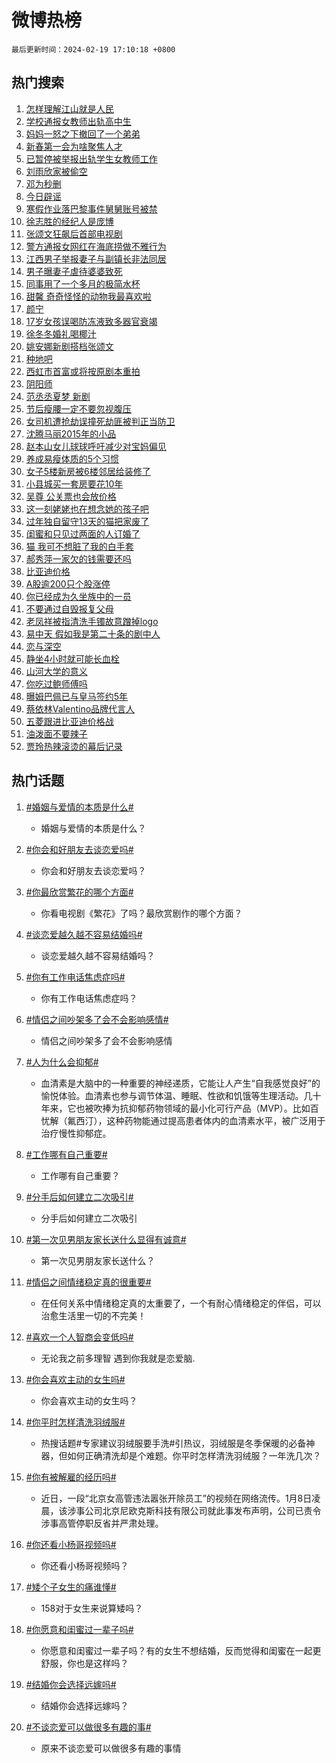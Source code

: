 # 微博热榜

`最后更新时间：2024-02-19 17:10:18 +0800`

## 热门搜索

1. [怎样理解江山就是人民](https://m.weibo.cn/search?containerid=100103type%3D1%26t%3D10%26q%3D%23%E6%80%8E%E6%A0%B7%E7%90%86%E8%A7%A3%E6%B1%9F%E5%B1%B1%E5%B0%B1%E6%98%AF%E4%BA%BA%E6%B0%91%23&stream_entry_id=51&isnewpage=1&extparam=seat%3D1%26pos%3D0%26stream_entry_id%3D51%26dgr%3D0%26filter_type%3Drealtimehot%26c_type%3D51%26cate%3D10103%26q%3D%2523%25E6%2580%258E%25E6%25A0%25B7%25E7%2590%2586%25E8%25A7%25A3%25E6%25B1%259F%25E5%25B1%25B1%25E5%25B0%25B1%25E6%2598%25AF%25E4%25BA%25BA%25E6%25B0%2591%2523%26display_time%3D1708333817%26pre_seqid%3D1708333817521020493117)
1. [学校通报女教师出轨高中生](https://m.weibo.cn/search?containerid=100103type%3D1%26t%3D10%26q%3D%23%E5%AD%A6%E6%A0%A1%E9%80%9A%E6%8A%A5%E5%A5%B3%E6%95%99%E5%B8%88%E5%87%BA%E8%BD%A8%E9%AB%98%E4%B8%AD%E7%94%9F%23&stream_entry_id=31&isnewpage=1&extparam=seat%3D1%26stream_entry_id%3D31%26band_rank%3D1%26realpos%3D1%26flag%3D4%26dgr%3D0%26pos%3D0%26filter_type%3Drealtimehot%26c_type%3D31%26lcate%3D5001%26cate%3D5001%26q%3D%2523%25E5%25AD%25A6%25E6%25A0%25A1%25E9%2580%259A%25E6%258A%25A5%25E5%25A5%25B3%25E6%2595%2599%25E5%25B8%2588%25E5%2587%25BA%25E8%25BD%25A8%25E9%25AB%2598%25E4%25B8%25AD%25E7%2594%259F%2523%26display_time%3D1708333817%26pre_seqid%3D1708333817521020493117)
1. [妈妈一怒之下撤回了一个弟弟](https://m.weibo.cn/search?containerid=100103type%3D1%26t%3D10%26q%3D%E5%A6%88%E5%A6%88%E4%B8%80%E6%80%92%E4%B9%8B%E4%B8%8B%E6%92%A4%E5%9B%9E%E4%BA%86%E4%B8%80%E4%B8%AA%E5%BC%9F%E5%BC%9F&stream_entry_id=31&isnewpage=1&extparam=seat%3D1%26stream_entry_id%3D31%26band_rank%3D2%26realpos%3D2%26flag%3D1%26dgr%3D0%26pos%3D1%26filter_type%3Drealtimehot%26c_type%3D31%26lcate%3D5001%26cate%3D5001%26q%3D%25E5%25A6%2588%25E5%25A6%2588%25E4%25B8%2580%25E6%2580%2592%25E4%25B9%258B%25E4%25B8%258B%25E6%2592%25A4%25E5%259B%259E%25E4%25BA%2586%25E4%25B8%2580%25E4%25B8%25AA%25E5%25BC%259F%25E5%25BC%259F%26display_time%3D1708333817%26pre_seqid%3D1708333817521020493117)
1. [新春第一会为啥聚焦人才](https://m.weibo.cn/search?containerid=100103type%3D1%26t%3D10%26q%3D%23%E6%96%B0%E6%98%A5%E7%AC%AC%E4%B8%80%E4%BC%9A%E4%B8%BA%E5%95%A5%E8%81%9A%E7%84%A6%E4%BA%BA%E6%89%8D%23&stream_entry_id=31&isnewpage=1&extparam=seat%3D1%26stream_entry_id%3D31%26band_rank%3D3%26realpos%3D3%26flag%3D0%26dgr%3D0%26pos%3D2%26filter_type%3Drealtimehot%26c_type%3D31%26lcate%3D5001%26cate%3D5001%26q%3D%2523%25E6%2596%25B0%25E6%2598%25A5%25E7%25AC%25AC%25E4%25B8%2580%25E4%25BC%259A%25E4%25B8%25BA%25E5%2595%25A5%25E8%2581%259A%25E7%2584%25A6%25E4%25BA%25BA%25E6%2589%258D%2523%26display_time%3D1708333817%26pre_seqid%3D1708333817521020493117)
1. [已暂停被举报出轨学生女教师工作](https://m.weibo.cn/search?containerid=100103type%3D1%26t%3D10%26q%3D%23%E5%B7%B2%E6%9A%82%E5%81%9C%E8%A2%AB%E4%B8%BE%E6%8A%A5%E5%87%BA%E8%BD%A8%E5%AD%A6%E7%94%9F%E5%A5%B3%E6%95%99%E5%B8%88%E5%B7%A5%E4%BD%9C%23&stream_entry_id=31&isnewpage=1&extparam=seat%3D1%26stream_entry_id%3D31%26band_rank%3D4%26realpos%3D4%26flag%3D16%26dgr%3D0%26pos%3D3%26filter_type%3Drealtimehot%26c_type%3D31%26lcate%3D5001%26cate%3D5001%26q%3D%2523%25E5%25B7%25B2%25E6%259A%2582%25E5%2581%259C%25E8%25A2%25AB%25E4%25B8%25BE%25E6%258A%25A5%25E5%2587%25BA%25E8%25BD%25A8%25E5%25AD%25A6%25E7%2594%259F%25E5%25A5%25B3%25E6%2595%2599%25E5%25B8%2588%25E5%25B7%25A5%25E4%25BD%259C%2523%26display_time%3D1708333817%26pre_seqid%3D1708333817521020493117)
1. [刘雨欣家被偷空](https://m.weibo.cn/search?containerid=100103type%3D1%26t%3D10%26q%3D%23%E5%88%98%E9%9B%A8%E6%AC%A3%E5%AE%B6%E8%A2%AB%E5%81%B7%E7%A9%BA%23&stream_entry_id=31&isnewpage=1&extparam=seat%3D1%26stream_entry_id%3D31%26band_rank%3D5%26realpos%3D5%26flag%3D2%26dgr%3D0%26pos%3D4%26filter_type%3Drealtimehot%26c_type%3D31%26lcate%3D5001%26cate%3D5001%26q%3D%2523%25E5%2588%2598%25E9%259B%25A8%25E6%25AC%25A3%25E5%25AE%25B6%25E8%25A2%25AB%25E5%2581%25B7%25E7%25A9%25BA%2523%26display_time%3D1708333817%26pre_seqid%3D1708333817521020493117)
1. [邓为秒删](https://m.weibo.cn/search?containerid=100103type%3D1%26t%3D10%26q%3D%E9%82%93%E4%B8%BA%E7%A7%92%E5%88%A0&stream_entry_id=31&isnewpage=1&extparam=seat%3D1%26stream_entry_id%3D31%26band_rank%3D6%26realpos%3D6%26flag%3D2%26dgr%3D0%26pos%3D5%26filter_type%3Drealtimehot%26c_type%3D31%26lcate%3D5001%26cate%3D5001%26q%3D%25E9%2582%2593%25E4%25B8%25BA%25E7%25A7%2592%25E5%2588%25A0%26display_time%3D1708333817%26pre_seqid%3D1708333817521020493117)
1. [今日辟谣](https://m.weibo.cn/search?containerid=100103type%3D1%26t%3D10%26q%3D%23%E4%BB%8A%E6%97%A5%E8%BE%9F%E8%B0%A3%23&stream_entry_id=31&isnewpage=1&extparam=seat%3D1%26stream_entry_id%3D31%26band_rank%3D7%26is_ad_pos%3D1%26q%3D%2523%25E4%25BB%258A%25E6%2597%25A5%25E8%25BE%259F%25E8%25B0%25A3%2523%26dgr%3D0%26filter_type%3Drealtimehot%26adid%3D223502%26c_type%3D31%26pos%3D6%26cate%3D5001%26lcate%3D5001%26display_time%3D1708333817%26pre_seqid%3D1708333817521020493117)
1. [寒假作业落巴黎事件舅舅账号被禁](https://m.weibo.cn/search?containerid=100103type%3D1%26t%3D10%26q%3D%23%E5%AF%92%E5%81%87%E4%BD%9C%E4%B8%9A%E8%90%BD%E5%B7%B4%E9%BB%8E%E4%BA%8B%E4%BB%B6%E8%88%85%E8%88%85%E8%B4%A6%E5%8F%B7%E8%A2%AB%E7%A6%81%23&stream_entry_id=31&isnewpage=1&extparam=seat%3D1%26stream_entry_id%3D31%26band_rank%3D7%26realpos%3D7%26flag%3D1%26dgr%3D0%26pos%3D7%26filter_type%3Drealtimehot%26c_type%3D31%26lcate%3D5001%26cate%3D5001%26q%3D%2523%25E5%25AF%2592%25E5%2581%2587%25E4%25BD%259C%25E4%25B8%259A%25E8%2590%25BD%25E5%25B7%25B4%25E9%25BB%258E%25E4%25BA%258B%25E4%25BB%25B6%25E8%2588%2585%25E8%2588%2585%25E8%25B4%25A6%25E5%258F%25B7%25E8%25A2%25AB%25E7%25A6%2581%2523%26display_time%3D1708333817%26pre_seqid%3D1708333817521020493117)
1. [徐志胜的经纪人是庞博](https://m.weibo.cn/search?containerid=100103type%3D1%26t%3D10%26q%3D%23%E5%BE%90%E5%BF%97%E8%83%9C%E7%9A%84%E7%BB%8F%E7%BA%AA%E4%BA%BA%E6%98%AF%E5%BA%9E%E5%8D%9A%23&stream_entry_id=31&isnewpage=1&extparam=seat%3D1%26stream_entry_id%3D31%26band_rank%3D8%26realpos%3D8%26flag%3D1%26dgr%3D0%26pos%3D8%26filter_type%3Drealtimehot%26c_type%3D31%26lcate%3D5001%26cate%3D5001%26q%3D%2523%25E5%25BE%2590%25E5%25BF%2597%25E8%2583%259C%25E7%259A%2584%25E7%25BB%258F%25E7%25BA%25AA%25E4%25BA%25BA%25E6%2598%25AF%25E5%25BA%259E%25E5%258D%259A%2523%26display_time%3D1708333817%26pre_seqid%3D1708333817521020493117)
1. [张颂文狂飙后首部电视剧](https://m.weibo.cn/search?containerid=100103type%3D1%26t%3D10%26q%3D%23%E5%BC%A0%E9%A2%82%E6%96%87%E7%8B%82%E9%A3%99%E5%90%8E%E9%A6%96%E9%83%A8%E7%94%B5%E8%A7%86%E5%89%A7%23&stream_entry_id=31&isnewpage=1&extparam=seat%3D1%26stream_entry_id%3D31%26band_rank%3D9%26realpos%3D9%26flag%3D1%26dgr%3D0%26pos%3D9%26filter_type%3Drealtimehot%26c_type%3D31%26lcate%3D5001%26cate%3D5001%26q%3D%2523%25E5%25BC%25A0%25E9%25A2%2582%25E6%2596%2587%25E7%258B%2582%25E9%25A3%2599%25E5%2590%258E%25E9%25A6%2596%25E9%2583%25A8%25E7%2594%25B5%25E8%25A7%2586%25E5%2589%25A7%2523%26display_time%3D1708333817%26pre_seqid%3D1708333817521020493117)
1. [警方通报女网红在海底捞做不雅行为](https://m.weibo.cn/search?containerid=100103type%3D1%26t%3D10%26q%3D%23%E8%AD%A6%E6%96%B9%E9%80%9A%E6%8A%A5%E5%A5%B3%E7%BD%91%E7%BA%A2%E5%9C%A8%E6%B5%B7%E5%BA%95%E6%8D%9E%E5%81%9A%E4%B8%8D%E9%9B%85%E8%A1%8C%E4%B8%BA%23&stream_entry_id=31&isnewpage=1&extparam=seat%3D1%26stream_entry_id%3D31%26band_rank%3D10%26realpos%3D10%26flag%3D0%26dgr%3D0%26pos%3D10%26filter_type%3Drealtimehot%26c_type%3D31%26lcate%3D5001%26cate%3D5001%26q%3D%2523%25E8%25AD%25A6%25E6%2596%25B9%25E9%2580%259A%25E6%258A%25A5%25E5%25A5%25B3%25E7%25BD%2591%25E7%25BA%25A2%25E5%259C%25A8%25E6%25B5%25B7%25E5%25BA%2595%25E6%258D%259E%25E5%2581%259A%25E4%25B8%258D%25E9%259B%2585%25E8%25A1%258C%25E4%25B8%25BA%2523%26display_time%3D1708333817%26pre_seqid%3D1708333817521020493117)
1. [江西男子举报妻子与副镇长非法同居](https://m.weibo.cn/search?containerid=100103type%3D1%26t%3D10%26q%3D%23%E6%B1%9F%E8%A5%BF%E7%94%B7%E5%AD%90%E4%B8%BE%E6%8A%A5%E5%A6%BB%E5%AD%90%E4%B8%8E%E5%89%AF%E9%95%87%E9%95%BF%E9%9D%9E%E6%B3%95%E5%90%8C%E5%B1%85%23&stream_entry_id=31&isnewpage=1&extparam=seat%3D1%26stream_entry_id%3D31%26band_rank%3D11%26realpos%3D11%26flag%3D1%26dgr%3D0%26pos%3D11%26filter_type%3Drealtimehot%26c_type%3D31%26lcate%3D5001%26cate%3D5001%26q%3D%2523%25E6%25B1%259F%25E8%25A5%25BF%25E7%2594%25B7%25E5%25AD%2590%25E4%25B8%25BE%25E6%258A%25A5%25E5%25A6%25BB%25E5%25AD%2590%25E4%25B8%258E%25E5%2589%25AF%25E9%2595%2587%25E9%2595%25BF%25E9%259D%259E%25E6%25B3%2595%25E5%2590%258C%25E5%25B1%2585%2523%26display_time%3D1708333817%26pre_seqid%3D1708333817521020493117)
1. [男子曝妻子虐待婆婆致死](https://m.weibo.cn/search?containerid=100103type%3D1%26t%3D10%26q%3D%23%E7%94%B7%E5%AD%90%E6%9B%9D%E5%A6%BB%E5%AD%90%E8%99%90%E5%BE%85%E5%A9%86%E5%A9%86%E8%87%B4%E6%AD%BB%23&stream_entry_id=31&isnewpage=1&extparam=seat%3D1%26stream_entry_id%3D31%26band_rank%3D12%26realpos%3D12%26flag%3D2%26dgr%3D0%26pos%3D12%26filter_type%3Drealtimehot%26c_type%3D31%26lcate%3D5001%26cate%3D5001%26q%3D%2523%25E7%2594%25B7%25E5%25AD%2590%25E6%259B%259D%25E5%25A6%25BB%25E5%25AD%2590%25E8%2599%2590%25E5%25BE%2585%25E5%25A9%2586%25E5%25A9%2586%25E8%2587%25B4%25E6%25AD%25BB%2523%26display_time%3D1708333817%26pre_seqid%3D1708333817521020493117)
1. [同事用了一个多月的极简水杯](https://m.weibo.cn/search?containerid=100103type%3D1%26t%3D10%26q%3D%23%E5%90%8C%E4%BA%8B%E7%94%A8%E4%BA%86%E4%B8%80%E4%B8%AA%E5%A4%9A%E6%9C%88%E7%9A%84%E6%9E%81%E7%AE%80%E6%B0%B4%E6%9D%AF%23&stream_entry_id=31&isnewpage=1&extparam=seat%3D1%26stream_entry_id%3D31%26band_rank%3D13%26realpos%3D13%26flag%3D1%26dgr%3D0%26pos%3D13%26filter_type%3Drealtimehot%26c_type%3D31%26lcate%3D5001%26cate%3D5001%26q%3D%2523%25E5%2590%258C%25E4%25BA%258B%25E7%2594%25A8%25E4%25BA%2586%25E4%25B8%2580%25E4%25B8%25AA%25E5%25A4%259A%25E6%259C%2588%25E7%259A%2584%25E6%259E%2581%25E7%25AE%2580%25E6%25B0%25B4%25E6%259D%25AF%2523%26display_time%3D1708333817%26pre_seqid%3D1708333817521020493117)
1. [甜馨 奇奇怪怪的动物我最喜欢啦](https://m.weibo.cn/search?containerid=100103type%3D1%26t%3D10%26q%3D%E7%94%9C%E9%A6%A8+%E5%A5%87%E5%A5%87%E6%80%AA%E6%80%AA%E7%9A%84%E5%8A%A8%E7%89%A9%E6%88%91%E6%9C%80%E5%96%9C%E6%AC%A2%E5%95%A6&stream_entry_id=31&isnewpage=1&extparam=seat%3D1%26stream_entry_id%3D31%26band_rank%3D14%26realpos%3D14%26flag%3D1%26dgr%3D0%26pos%3D14%26filter_type%3Drealtimehot%26c_type%3D31%26lcate%3D5001%26cate%3D5001%26q%3D%25E7%2594%259C%25E9%25A6%25A8%2520%25E5%25A5%2587%25E5%25A5%2587%25E6%2580%25AA%25E6%2580%25AA%25E7%259A%2584%25E5%258A%25A8%25E7%2589%25A9%25E6%2588%2591%25E6%259C%2580%25E5%2596%259C%25E6%25AC%25A2%25E5%2595%25A6%26display_time%3D1708333817%26pre_seqid%3D1708333817521020493117)
1. [颜宁](https://m.weibo.cn/search?containerid=100103type%3D1%26t%3D10%26q%3D%E9%A2%9C%E5%AE%81&stream_entry_id=31&isnewpage=1&extparam=seat%3D1%26stream_entry_id%3D31%26band_rank%3D15%26realpos%3D15%26flag%3D0%26dgr%3D0%26pos%3D15%26filter_type%3Drealtimehot%26c_type%3D31%26lcate%3D5001%26cate%3D5001%26q%3D%25E9%25A2%259C%25E5%25AE%2581%26display_time%3D1708333817%26pre_seqid%3D1708333817521020493117)
1. [17岁女孩误喝防冻液致多器官衰竭](https://m.weibo.cn/search?containerid=100103type%3D1%26t%3D10%26q%3D%2317%E5%B2%81%E5%A5%B3%E5%AD%A9%E8%AF%AF%E5%96%9D%E9%98%B2%E5%86%BB%E6%B6%B2%E8%87%B4%E5%A4%9A%E5%99%A8%E5%AE%98%E8%A1%B0%E7%AB%AD%23&stream_entry_id=31&isnewpage=1&extparam=seat%3D1%26stream_entry_id%3D31%26band_rank%3D16%26realpos%3D16%26flag%3D0%26dgr%3D0%26pos%3D16%26filter_type%3Drealtimehot%26c_type%3D31%26lcate%3D5001%26cate%3D5001%26q%3D%252317%25E5%25B2%2581%25E5%25A5%25B3%25E5%25AD%25A9%25E8%25AF%25AF%25E5%2596%259D%25E9%2598%25B2%25E5%2586%25BB%25E6%25B6%25B2%25E8%2587%25B4%25E5%25A4%259A%25E5%2599%25A8%25E5%25AE%2598%25E8%25A1%25B0%25E7%25AB%25AD%2523%26display_time%3D1708333817%26pre_seqid%3D1708333817521020493117)
1. [徐冬冬婚礼喝椰汁](https://m.weibo.cn/search?containerid=100103type%3D1%26t%3D10%26q%3D%23%E5%BE%90%E5%86%AC%E5%86%AC%E5%A9%9A%E7%A4%BC%E5%96%9D%E6%A4%B0%E6%B1%81%23&stream_entry_id=31&isnewpage=1&extparam=seat%3D1%26stream_entry_id%3D31%26band_rank%3D17%26realpos%3D17%26flag%3D2%26dgr%3D0%26pos%3D17%26filter_type%3Drealtimehot%26c_type%3D31%26lcate%3D5001%26cate%3D5001%26q%3D%2523%25E5%25BE%2590%25E5%2586%25AC%25E5%2586%25AC%25E5%25A9%259A%25E7%25A4%25BC%25E5%2596%259D%25E6%25A4%25B0%25E6%25B1%2581%2523%26display_time%3D1708333817%26pre_seqid%3D1708333817521020493117)
1. [姚安娜新剧搭档张颂文](https://m.weibo.cn/search?containerid=100103type%3D1%26t%3D10%26q%3D%23%E5%A7%9A%E5%AE%89%E5%A8%9C%E6%96%B0%E5%89%A7%E6%90%AD%E6%A1%A3%E5%BC%A0%E9%A2%82%E6%96%87%23&stream_entry_id=31&isnewpage=1&extparam=seat%3D1%26stream_entry_id%3D31%26band_rank%3D18%26realpos%3D18%26flag%3D1%26dgr%3D0%26pos%3D18%26filter_type%3Drealtimehot%26c_type%3D31%26lcate%3D5001%26cate%3D5001%26q%3D%2523%25E5%25A7%259A%25E5%25AE%2589%25E5%25A8%259C%25E6%2596%25B0%25E5%2589%25A7%25E6%2590%25AD%25E6%25A1%25A3%25E5%25BC%25A0%25E9%25A2%2582%25E6%2596%2587%2523%26display_time%3D1708333817%26pre_seqid%3D1708333817521020493117)
1. [种地吧](https://m.weibo.cn/search?containerid=100103type%3D1%26t%3D10%26q%3D%E7%A7%8D%E5%9C%B0%E5%90%A7&stream_entry_id=31&isnewpage=1&extparam=seat%3D1%26stream_entry_id%3D31%26band_rank%3D19%26realpos%3D19%26flag%3D0%26dgr%3D0%26pos%3D19%26filter_type%3Drealtimehot%26c_type%3D31%26lcate%3D5001%26cate%3D5001%26q%3D%25E7%25A7%258D%25E5%259C%25B0%25E5%2590%25A7%26display_time%3D1708333817%26pre_seqid%3D1708333817521020493117)
1. [西虹市首富或将按原剧本重拍](https://m.weibo.cn/search?containerid=100103type%3D1%26t%3D10%26q%3D%23%E8%A5%BF%E8%99%B9%E5%B8%82%E9%A6%96%E5%AF%8C%E6%88%96%E5%B0%86%E6%8C%89%E5%8E%9F%E5%89%A7%E6%9C%AC%E9%87%8D%E6%8B%8D%23&stream_entry_id=31&isnewpage=1&extparam=seat%3D1%26stream_entry_id%3D31%26band_rank%3D20%26realpos%3D20%26flag%3D0%26dgr%3D0%26pos%3D20%26filter_type%3Drealtimehot%26c_type%3D31%26lcate%3D5001%26cate%3D5001%26q%3D%2523%25E8%25A5%25BF%25E8%2599%25B9%25E5%25B8%2582%25E9%25A6%2596%25E5%25AF%258C%25E6%2588%2596%25E5%25B0%2586%25E6%258C%2589%25E5%258E%259F%25E5%2589%25A7%25E6%259C%25AC%25E9%2587%258D%25E6%258B%258D%2523%26display_time%3D1708333817%26pre_seqid%3D1708333817521020493117)
1. [阴阳师](https://m.weibo.cn/search?containerid=100103type%3D1%26t%3D10%26q%3D%E9%98%B4%E9%98%B3%E5%B8%88&stream_entry_id=31&isnewpage=1&extparam=seat%3D1%26stream_entry_id%3D31%26band_rank%3D21%26realpos%3D21%26flag%3D1%26dgr%3D0%26pos%3D21%26filter_type%3Drealtimehot%26c_type%3D31%26lcate%3D5001%26cate%3D5001%26q%3D%25E9%2598%25B4%25E9%2598%25B3%25E5%25B8%2588%26display_time%3D1708333817%26pre_seqid%3D1708333817521020493117)
1. [范丞丞夏梦 新剧](https://m.weibo.cn/search?containerid=100103type%3D1%26t%3D10%26q%3D%E8%8C%83%E4%B8%9E%E4%B8%9E%E5%A4%8F%E6%A2%A6+%E6%96%B0%E5%89%A7&stream_entry_id=31&isnewpage=1&extparam=seat%3D1%26stream_entry_id%3D31%26band_rank%3D22%26realpos%3D22%26flag%3D1%26dgr%3D0%26pos%3D22%26filter_type%3Drealtimehot%26c_type%3D31%26lcate%3D5001%26cate%3D5001%26q%3D%25E8%258C%2583%25E4%25B8%259E%25E4%25B8%259E%25E5%25A4%258F%25E6%25A2%25A6%2520%25E6%2596%25B0%25E5%2589%25A7%26display_time%3D1708333817%26pre_seqid%3D1708333817521020493117)
1. [节后瘦腰一定不要忽视腹压](https://m.weibo.cn/search?containerid=100103type%3D1%26t%3D10%26q%3D%23%E8%8A%82%E5%90%8E%E7%98%A6%E8%85%B0%E4%B8%80%E5%AE%9A%E4%B8%8D%E8%A6%81%E5%BF%BD%E8%A7%86%E8%85%B9%E5%8E%8B%23&stream_entry_id=31&isnewpage=1&extparam=seat%3D1%26stream_entry_id%3D31%26band_rank%3D23%26realpos%3D23%26flag%3D1%26dgr%3D0%26pos%3D23%26filter_type%3Drealtimehot%26c_type%3D31%26lcate%3D5001%26cate%3D5001%26q%3D%2523%25E8%258A%2582%25E5%2590%258E%25E7%2598%25A6%25E8%2585%25B0%25E4%25B8%2580%25E5%25AE%259A%25E4%25B8%258D%25E8%25A6%2581%25E5%25BF%25BD%25E8%25A7%2586%25E8%2585%25B9%25E5%258E%258B%2523%26display_time%3D1708333817%26pre_seqid%3D1708333817521020493117)
1. [女司机遭抢劫误撞死劫匪被判正当防卫](https://m.weibo.cn/search?containerid=100103type%3D1%26t%3D10%26q%3D%23%E5%A5%B3%E5%8F%B8%E6%9C%BA%E9%81%AD%E6%8A%A2%E5%8A%AB%E8%AF%AF%E6%92%9E%E6%AD%BB%E5%8A%AB%E5%8C%AA%E8%A2%AB%E5%88%A4%E6%AD%A3%E5%BD%93%E9%98%B2%E5%8D%AB%23&stream_entry_id=31&isnewpage=1&extparam=seat%3D1%26stream_entry_id%3D31%26band_rank%3D24%26realpos%3D24%26flag%3D1%26dgr%3D0%26pos%3D24%26filter_type%3Drealtimehot%26c_type%3D31%26lcate%3D5001%26cate%3D5001%26q%3D%2523%25E5%25A5%25B3%25E5%258F%25B8%25E6%259C%25BA%25E9%2581%25AD%25E6%258A%25A2%25E5%258A%25AB%25E8%25AF%25AF%25E6%2592%259E%25E6%25AD%25BB%25E5%258A%25AB%25E5%258C%25AA%25E8%25A2%25AB%25E5%2588%25A4%25E6%25AD%25A3%25E5%25BD%2593%25E9%2598%25B2%25E5%258D%25AB%2523%26display_time%3D1708333817%26pre_seqid%3D1708333817521020493117)
1. [沈腾马丽2015年的小品](https://m.weibo.cn/search?containerid=100103type%3D1%26t%3D10%26q%3D%E6%B2%88%E8%85%BE%E9%A9%AC%E4%B8%BD2015%E5%B9%B4%E7%9A%84%E5%B0%8F%E5%93%81&stream_entry_id=31&isnewpage=1&extparam=seat%3D1%26stream_entry_id%3D31%26band_rank%3D25%26realpos%3D25%26flag%3D1%26dgr%3D0%26pos%3D25%26filter_type%3Drealtimehot%26c_type%3D31%26lcate%3D5001%26cate%3D5001%26q%3D%25E6%25B2%2588%25E8%2585%25BE%25E9%25A9%25AC%25E4%25B8%25BD2015%25E5%25B9%25B4%25E7%259A%2584%25E5%25B0%258F%25E5%2593%2581%26display_time%3D1708333817%26pre_seqid%3D1708333817521020493117)
1. [赵本山女儿球球呼吁减少对宝妈偏见](https://m.weibo.cn/search?containerid=100103type%3D1%26t%3D10%26q%3D%23%E8%B5%B5%E6%9C%AC%E5%B1%B1%E5%A5%B3%E5%84%BF%E7%90%83%E7%90%83%E5%91%BC%E5%90%81%E5%87%8F%E5%B0%91%E5%AF%B9%E5%AE%9D%E5%A6%88%E5%81%8F%E8%A7%81%23&stream_entry_id=31&isnewpage=1&extparam=seat%3D1%26stream_entry_id%3D31%26band_rank%3D26%26realpos%3D26%26flag%3D1%26dgr%3D0%26pos%3D26%26filter_type%3Drealtimehot%26c_type%3D31%26lcate%3D5001%26cate%3D5001%26q%3D%2523%25E8%25B5%25B5%25E6%259C%25AC%25E5%25B1%25B1%25E5%25A5%25B3%25E5%2584%25BF%25E7%2590%2583%25E7%2590%2583%25E5%2591%25BC%25E5%2590%2581%25E5%2587%258F%25E5%25B0%2591%25E5%25AF%25B9%25E5%25AE%259D%25E5%25A6%2588%25E5%2581%258F%25E8%25A7%2581%2523%26display_time%3D1708333817%26pre_seqid%3D1708333817521020493117)
1. [养成易瘦体质的5个习惯](https://m.weibo.cn/search?containerid=100103type%3D1%26t%3D10%26q%3D%23%E5%85%BB%E6%88%90%E6%98%93%E7%98%A6%E4%BD%93%E8%B4%A8%E7%9A%845%E4%B8%AA%E4%B9%A0%E6%83%AF%23&stream_entry_id=31&isnewpage=1&extparam=seat%3D1%26stream_entry_id%3D31%26band_rank%3D27%26realpos%3D27%26flag%3D1%26dgr%3D0%26pos%3D27%26filter_type%3Drealtimehot%26c_type%3D31%26lcate%3D5001%26cate%3D5001%26q%3D%2523%25E5%2585%25BB%25E6%2588%2590%25E6%2598%2593%25E7%2598%25A6%25E4%25BD%2593%25E8%25B4%25A8%25E7%259A%25845%25E4%25B8%25AA%25E4%25B9%25A0%25E6%2583%25AF%2523%26display_time%3D1708333817%26pre_seqid%3D1708333817521020493117)
1. [女子5楼新房被6楼邻居给装修了](https://m.weibo.cn/search?containerid=100103type%3D1%26t%3D10%26q%3D%23%E5%A5%B3%E5%AD%905%E6%A5%BC%E6%96%B0%E6%88%BF%E8%A2%AB6%E6%A5%BC%E9%82%BB%E5%B1%85%E7%BB%99%E8%A3%85%E4%BF%AE%E4%BA%86%23&stream_entry_id=31&isnewpage=1&extparam=seat%3D1%26stream_entry_id%3D31%26band_rank%3D28%26realpos%3D28%26flag%3D1%26dgr%3D0%26pos%3D28%26filter_type%3Drealtimehot%26c_type%3D31%26lcate%3D5001%26cate%3D5001%26q%3D%2523%25E5%25A5%25B3%25E5%25AD%25905%25E6%25A5%25BC%25E6%2596%25B0%25E6%2588%25BF%25E8%25A2%25AB6%25E6%25A5%25BC%25E9%2582%25BB%25E5%25B1%2585%25E7%25BB%2599%25E8%25A3%2585%25E4%25BF%25AE%25E4%25BA%2586%2523%26display_time%3D1708333817%26pre_seqid%3D1708333817521020493117)
1. [小县城买一套房要花10年](https://m.weibo.cn/search?containerid=100103type%3D1%26t%3D10%26q%3D%23%E5%B0%8F%E5%8E%BF%E5%9F%8E%E4%B9%B0%E4%B8%80%E5%A5%97%E6%88%BF%E8%A6%81%E8%8A%B110%E5%B9%B4%23&stream_entry_id=31&isnewpage=1&extparam=seat%3D1%26stream_entry_id%3D31%26band_rank%3D29%26realpos%3D29%26flag%3D0%26dgr%3D0%26pos%3D29%26filter_type%3Drealtimehot%26c_type%3D31%26lcate%3D5001%26cate%3D5001%26q%3D%2523%25E5%25B0%258F%25E5%258E%25BF%25E5%259F%258E%25E4%25B9%25B0%25E4%25B8%2580%25E5%25A5%2597%25E6%2588%25BF%25E8%25A6%2581%25E8%258A%25B110%25E5%25B9%25B4%2523%26display_time%3D1708333817%26pre_seqid%3D1708333817521020493117)
1. [吴尊 公关票也会放价格](https://m.weibo.cn/search?containerid=100103type%3D1%26t%3D10%26q%3D%E5%90%B4%E5%B0%8A+%E5%85%AC%E5%85%B3%E7%A5%A8%E4%B9%9F%E4%BC%9A%E6%94%BE%E4%BB%B7%E6%A0%BC&stream_entry_id=31&isnewpage=1&extparam=seat%3D1%26stream_entry_id%3D31%26band_rank%3D30%26realpos%3D30%26flag%3D1%26dgr%3D0%26pos%3D30%26filter_type%3Drealtimehot%26c_type%3D31%26lcate%3D5001%26cate%3D5001%26q%3D%25E5%2590%25B4%25E5%25B0%258A%2520%25E5%2585%25AC%25E5%2585%25B3%25E7%25A5%25A8%25E4%25B9%259F%25E4%25BC%259A%25E6%2594%25BE%25E4%25BB%25B7%25E6%25A0%25BC%26display_time%3D1708333817%26pre_seqid%3D1708333817521020493117)
1. [这一刻姥姥也在想念她的孩子吧](https://m.weibo.cn/search?containerid=100103type%3D1%26t%3D10%26q%3D%23%E8%BF%99%E4%B8%80%E5%88%BB%E5%A7%A5%E5%A7%A5%E4%B9%9F%E5%9C%A8%E6%83%B3%E5%BF%B5%E5%A5%B9%E7%9A%84%E5%AD%A9%E5%AD%90%E5%90%A7%23&stream_entry_id=31&isnewpage=1&extparam=seat%3D1%26stream_entry_id%3D31%26band_rank%3D31%26realpos%3D31%26flag%3D32768%26dgr%3D0%26pos%3D31%26filter_type%3Drealtimehot%26c_type%3D31%26lcate%3D5001%26cate%3D5001%26q%3D%2523%25E8%25BF%2599%25E4%25B8%2580%25E5%2588%25BB%25E5%25A7%25A5%25E5%25A7%25A5%25E4%25B9%259F%25E5%259C%25A8%25E6%2583%25B3%25E5%25BF%25B5%25E5%25A5%25B9%25E7%259A%2584%25E5%25AD%25A9%25E5%25AD%2590%25E5%2590%25A7%2523%26display_time%3D1708333817%26pre_seqid%3D1708333817521020493117)
1. [过年独自留守13天的猫把家废了](https://m.weibo.cn/search?containerid=100103type%3D1%26t%3D10%26q%3D%23%E8%BF%87%E5%B9%B4%E7%8B%AC%E8%87%AA%E7%95%99%E5%AE%8813%E5%A4%A9%E7%9A%84%E7%8C%AB%E6%8A%8A%E5%AE%B6%E5%BA%9F%E4%BA%86%23&stream_entry_id=31&isnewpage=1&extparam=seat%3D1%26stream_entry_id%3D31%26band_rank%3D32%26realpos%3D32%26flag%3D1%26dgr%3D0%26pos%3D32%26filter_type%3Drealtimehot%26c_type%3D31%26lcate%3D5001%26cate%3D5001%26q%3D%2523%25E8%25BF%2587%25E5%25B9%25B4%25E7%258B%25AC%25E8%2587%25AA%25E7%2595%2599%25E5%25AE%258813%25E5%25A4%25A9%25E7%259A%2584%25E7%258C%25AB%25E6%258A%258A%25E5%25AE%25B6%25E5%25BA%259F%25E4%25BA%2586%2523%26display_time%3D1708333817%26pre_seqid%3D1708333817521020493117)
1. [闺蜜和只见过两面的人订婚了](https://m.weibo.cn/search?containerid=100103type%3D1%26t%3D10%26q%3D%23%E9%97%BA%E8%9C%9C%E5%92%8C%E5%8F%AA%E8%A7%81%E8%BF%87%E4%B8%A4%E9%9D%A2%E7%9A%84%E4%BA%BA%E8%AE%A2%E5%A9%9A%E4%BA%86%23&stream_entry_id=31&isnewpage=1&extparam=seat%3D1%26stream_entry_id%3D31%26band_rank%3D33%26realpos%3D33%26flag%3D1%26dgr%3D0%26pos%3D33%26filter_type%3Drealtimehot%26c_type%3D31%26lcate%3D5001%26cate%3D5001%26q%3D%2523%25E9%2597%25BA%25E8%259C%259C%25E5%2592%258C%25E5%258F%25AA%25E8%25A7%2581%25E8%25BF%2587%25E4%25B8%25A4%25E9%259D%25A2%25E7%259A%2584%25E4%25BA%25BA%25E8%25AE%25A2%25E5%25A9%259A%25E4%25BA%2586%2523%26display_time%3D1708333817%26pre_seqid%3D1708333817521020493117)
1. [猫 我可不想脏了我的白手套](https://m.weibo.cn/search?containerid=100103type%3D1%26t%3D10%26q%3D%E7%8C%AB+%E6%88%91%E5%8F%AF%E4%B8%8D%E6%83%B3%E8%84%8F%E4%BA%86%E6%88%91%E7%9A%84%E7%99%BD%E6%89%8B%E5%A5%97&stream_entry_id=31&isnewpage=1&extparam=seat%3D1%26stream_entry_id%3D31%26band_rank%3D34%26realpos%3D34%26flag%3D0%26dgr%3D0%26pos%3D34%26filter_type%3Drealtimehot%26c_type%3D31%26lcate%3D5001%26cate%3D5001%26q%3D%25E7%258C%25AB%2520%25E6%2588%2591%25E5%258F%25AF%25E4%25B8%258D%25E6%2583%25B3%25E8%2584%258F%25E4%25BA%2586%25E6%2588%2591%25E7%259A%2584%25E7%2599%25BD%25E6%2589%258B%25E5%25A5%2597%26display_time%3D1708333817%26pre_seqid%3D1708333817521020493117)
1. [郝秀萍一家欠的钱需要还吗](https://m.weibo.cn/search?containerid=100103type%3D1%26t%3D10%26q%3D%E9%83%9D%E7%A7%80%E8%90%8D%E4%B8%80%E5%AE%B6%E6%AC%A0%E7%9A%84%E9%92%B1%E9%9C%80%E8%A6%81%E8%BF%98%E5%90%97&stream_entry_id=31&isnewpage=1&extparam=seat%3D1%26stream_entry_id%3D31%26band_rank%3D35%26realpos%3D35%26flag%3D1%26dgr%3D0%26pos%3D35%26filter_type%3Drealtimehot%26c_type%3D31%26lcate%3D5001%26cate%3D5001%26q%3D%25E9%2583%259D%25E7%25A7%2580%25E8%2590%258D%25E4%25B8%2580%25E5%25AE%25B6%25E6%25AC%25A0%25E7%259A%2584%25E9%2592%25B1%25E9%259C%2580%25E8%25A6%2581%25E8%25BF%2598%25E5%2590%2597%26display_time%3D1708333817%26pre_seqid%3D1708333817521020493117)
1. [比亚迪价格](https://m.weibo.cn/search?containerid=100103type%3D1%26t%3D10%26q%3D%E6%AF%94%E4%BA%9A%E8%BF%AA%E4%BB%B7%E6%A0%BC&stream_entry_id=31&isnewpage=1&extparam=seat%3D1%26stream_entry_id%3D31%26band_rank%3D36%26realpos%3D36%26flag%3D1%26dgr%3D0%26pos%3D36%26filter_type%3Drealtimehot%26c_type%3D31%26lcate%3D5001%26cate%3D5001%26q%3D%25E6%25AF%2594%25E4%25BA%259A%25E8%25BF%25AA%25E4%25BB%25B7%25E6%25A0%25BC%26display_time%3D1708333817%26pre_seqid%3D1708333817521020493117)
1. [A股逾200只个股涨停](https://m.weibo.cn/search?containerid=100103type%3D1%26t%3D10%26q%3D%23A%E8%82%A1%E9%80%BE200%E5%8F%AA%E4%B8%AA%E8%82%A1%E6%B6%A8%E5%81%9C%23&stream_entry_id=31&isnewpage=1&extparam=seat%3D1%26stream_entry_id%3D31%26band_rank%3D37%26realpos%3D37%26flag%3D1%26dgr%3D0%26pos%3D37%26filter_type%3Drealtimehot%26c_type%3D31%26lcate%3D5001%26cate%3D5001%26q%3D%2523A%25E8%2582%25A1%25E9%2580%25BE200%25E5%258F%25AA%25E4%25B8%25AA%25E8%2582%25A1%25E6%25B6%25A8%25E5%2581%259C%2523%26display_time%3D1708333817%26pre_seqid%3D1708333817521020493117)
1. [你已经成为久坐族中的一员](https://m.weibo.cn/search?containerid=100103type%3D1%26t%3D10%26q%3D%23%E4%BD%A0%E5%B7%B2%E7%BB%8F%E6%88%90%E4%B8%BA%E4%B9%85%E5%9D%90%E6%97%8F%E4%B8%AD%E7%9A%84%E4%B8%80%E5%91%98%23&stream_entry_id=31&isnewpage=1&extparam=seat%3D1%26stream_entry_id%3D31%26band_rank%3D38%26realpos%3D38%26flag%3D1%26dgr%3D0%26pos%3D38%26filter_type%3Drealtimehot%26c_type%3D31%26lcate%3D5001%26cate%3D5001%26q%3D%2523%25E4%25BD%25A0%25E5%25B7%25B2%25E7%25BB%258F%25E6%2588%2590%25E4%25B8%25BA%25E4%25B9%2585%25E5%259D%2590%25E6%2597%258F%25E4%25B8%25AD%25E7%259A%2584%25E4%25B8%2580%25E5%2591%2598%2523%26display_time%3D1708333817%26pre_seqid%3D1708333817521020493117)
1. [不要通过自毁报复父母](https://m.weibo.cn/search?containerid=100103type%3D1%26t%3D10%26q%3D%E4%B8%8D%E8%A6%81%E9%80%9A%E8%BF%87%E8%87%AA%E6%AF%81%E6%8A%A5%E5%A4%8D%E7%88%B6%E6%AF%8D&stream_entry_id=31&isnewpage=1&extparam=seat%3D1%26stream_entry_id%3D31%26band_rank%3D39%26realpos%3D39%26flag%3D1%26dgr%3D0%26pos%3D39%26filter_type%3Drealtimehot%26c_type%3D31%26lcate%3D5001%26cate%3D5001%26q%3D%25E4%25B8%258D%25E8%25A6%2581%25E9%2580%259A%25E8%25BF%2587%25E8%2587%25AA%25E6%25AF%2581%25E6%258A%25A5%25E5%25A4%258D%25E7%2588%25B6%25E6%25AF%258D%26display_time%3D1708333817%26pre_seqid%3D1708333817521020493117)
1. [老凤祥被指清洗手镯故意蹭掉logo](https://m.weibo.cn/search?containerid=100103type%3D1%26t%3D10%26q%3D%23%E8%80%81%E5%87%A4%E7%A5%A5%E8%A2%AB%E6%8C%87%E6%B8%85%E6%B4%97%E6%89%8B%E9%95%AF%E6%95%85%E6%84%8F%E8%B9%AD%E6%8E%89logo%23&stream_entry_id=31&isnewpage=1&extparam=seat%3D1%26stream_entry_id%3D31%26band_rank%3D40%26realpos%3D40%26flag%3D0%26dgr%3D0%26pos%3D40%26filter_type%3Drealtimehot%26c_type%3D31%26lcate%3D5001%26cate%3D5001%26q%3D%2523%25E8%2580%2581%25E5%2587%25A4%25E7%25A5%25A5%25E8%25A2%25AB%25E6%258C%2587%25E6%25B8%2585%25E6%25B4%2597%25E6%2589%258B%25E9%2595%25AF%25E6%2595%2585%25E6%2584%258F%25E8%25B9%25AD%25E6%258E%2589logo%2523%26display_time%3D1708333817%26pre_seqid%3D1708333817521020493117)
1. [易中天 假如我是第二十条的剧中人](https://m.weibo.cn/search?containerid=100103type%3D1%26t%3D10%26q%3D%E6%98%93%E4%B8%AD%E5%A4%A9+%E5%81%87%E5%A6%82%E6%88%91%E6%98%AF%E7%AC%AC%E4%BA%8C%E5%8D%81%E6%9D%A1%E7%9A%84%E5%89%A7%E4%B8%AD%E4%BA%BA&stream_entry_id=31&isnewpage=1&extparam=seat%3D1%26stream_entry_id%3D31%26band_rank%3D41%26realpos%3D41%26flag%3D1%26dgr%3D0%26pos%3D41%26filter_type%3Drealtimehot%26c_type%3D31%26lcate%3D5001%26cate%3D5001%26q%3D%25E6%2598%2593%25E4%25B8%25AD%25E5%25A4%25A9%2520%25E5%2581%2587%25E5%25A6%2582%25E6%2588%2591%25E6%2598%25AF%25E7%25AC%25AC%25E4%25BA%258C%25E5%258D%2581%25E6%259D%25A1%25E7%259A%2584%25E5%2589%25A7%25E4%25B8%25AD%25E4%25BA%25BA%26display_time%3D1708333817%26pre_seqid%3D1708333817521020493117)
1. [恋与深空](https://m.weibo.cn/search?containerid=100103type%3D1%26t%3D10%26q%3D%E6%81%8B%E4%B8%8E%E6%B7%B1%E7%A9%BA&stream_entry_id=31&isnewpage=1&extparam=seat%3D1%26stream_entry_id%3D31%26band_rank%3D42%26realpos%3D42%26flag%3D1%26dgr%3D0%26pos%3D42%26filter_type%3Drealtimehot%26c_type%3D31%26lcate%3D5001%26cate%3D5001%26q%3D%25E6%2581%258B%25E4%25B8%258E%25E6%25B7%25B1%25E7%25A9%25BA%26display_time%3D1708333817%26pre_seqid%3D1708333817521020493117)
1. [静坐4小时就可能长血栓](https://m.weibo.cn/search?containerid=100103type%3D1%26t%3D10%26q%3D%23%E9%9D%99%E5%9D%904%E5%B0%8F%E6%97%B6%E5%B0%B1%E5%8F%AF%E8%83%BD%E9%95%BF%E8%A1%80%E6%A0%93%23&stream_entry_id=31&isnewpage=1&extparam=seat%3D1%26stream_entry_id%3D31%26band_rank%3D43%26realpos%3D43%26flag%3D0%26dgr%3D0%26pos%3D43%26filter_type%3Drealtimehot%26c_type%3D31%26lcate%3D5001%26cate%3D5001%26q%3D%2523%25E9%259D%2599%25E5%259D%25904%25E5%25B0%258F%25E6%2597%25B6%25E5%25B0%25B1%25E5%258F%25AF%25E8%2583%25BD%25E9%2595%25BF%25E8%25A1%2580%25E6%25A0%2593%2523%26display_time%3D1708333817%26pre_seqid%3D1708333817521020493117)
1. [山河大学的意义](https://m.weibo.cn/search?containerid=100103type%3D1%26t%3D10%26q%3D%E5%B1%B1%E6%B2%B3%E5%A4%A7%E5%AD%A6%E7%9A%84%E6%84%8F%E4%B9%89&stream_entry_id=31&isnewpage=1&extparam=seat%3D1%26stream_entry_id%3D31%26band_rank%3D44%26realpos%3D44%26flag%3D0%26dgr%3D0%26pos%3D44%26filter_type%3Drealtimehot%26c_type%3D31%26lcate%3D5001%26cate%3D5001%26q%3D%25E5%25B1%25B1%25E6%25B2%25B3%25E5%25A4%25A7%25E5%25AD%25A6%25E7%259A%2584%25E6%2584%258F%25E4%25B9%2589%26display_time%3D1708333817%26pre_seqid%3D1708333817521020493117)
1. [你吃过鲍师傅吗](https://m.weibo.cn/search?containerid=100103type%3D1%26t%3D10%26q%3D%23%E4%BD%A0%E5%90%83%E8%BF%87%E9%B2%8D%E5%B8%88%E5%82%85%E5%90%97%23&stream_entry_id=31&isnewpage=1&extparam=seat%3D1%26stream_entry_id%3D31%26band_rank%3D45%26realpos%3D45%26flag%3D1%26dgr%3D0%26pos%3D45%26filter_type%3Drealtimehot%26c_type%3D31%26lcate%3D5001%26cate%3D5001%26q%3D%2523%25E4%25BD%25A0%25E5%2590%2583%25E8%25BF%2587%25E9%25B2%258D%25E5%25B8%2588%25E5%2582%2585%25E5%2590%2597%2523%26display_time%3D1708333817%26pre_seqid%3D1708333817521020493117)
1. [曝姆巴佩已与皇马签约5年](https://m.weibo.cn/search?containerid=100103type%3D1%26t%3D10%26q%3D%23%E6%9B%9D%E5%A7%86%E5%B7%B4%E4%BD%A9%E5%B7%B2%E4%B8%8E%E7%9A%87%E9%A9%AC%E7%AD%BE%E7%BA%A65%E5%B9%B4%23&stream_entry_id=31&isnewpage=1&extparam=seat%3D1%26stream_entry_id%3D31%26band_rank%3D46%26realpos%3D46%26flag%3D0%26dgr%3D0%26pos%3D46%26filter_type%3Drealtimehot%26c_type%3D31%26lcate%3D5001%26cate%3D5001%26q%3D%2523%25E6%259B%259D%25E5%25A7%2586%25E5%25B7%25B4%25E4%25BD%25A9%25E5%25B7%25B2%25E4%25B8%258E%25E7%259A%2587%25E9%25A9%25AC%25E7%25AD%25BE%25E7%25BA%25A65%25E5%25B9%25B4%2523%26display_time%3D1708333817%26pre_seqid%3D1708333817521020493117)
1. [蔡依林Valentino品牌代言人](https://m.weibo.cn/search?containerid=100103type%3D1%26t%3D10%26q%3D%23%E8%94%A1%E4%BE%9D%E6%9E%97Valentino%E5%93%81%E7%89%8C%E4%BB%A3%E8%A8%80%E4%BA%BA%23&stream_entry_id=31&isnewpage=1&extparam=seat%3D1%26stream_entry_id%3D31%26band_rank%3D47%26realpos%3D47%26flag%3D0%26dgr%3D0%26pos%3D47%26filter_type%3Drealtimehot%26c_type%3D31%26lcate%3D5001%26cate%3D5001%26q%3D%2523%25E8%2594%25A1%25E4%25BE%259D%25E6%259E%2597Valentino%25E5%2593%2581%25E7%2589%258C%25E4%25BB%25A3%25E8%25A8%2580%25E4%25BA%25BA%2523%26display_time%3D1708333817%26pre_seqid%3D1708333817521020493117)
1. [五菱跟进比亚迪价格战](https://m.weibo.cn/search?containerid=100103type%3D1%26t%3D10%26q%3D%23%E4%BA%94%E8%8F%B1%E8%B7%9F%E8%BF%9B%E6%AF%94%E4%BA%9A%E8%BF%AA%E4%BB%B7%E6%A0%BC%E6%88%98%23&stream_entry_id=31&isnewpage=1&extparam=seat%3D1%26stream_entry_id%3D31%26band_rank%3D48%26realpos%3D48%26flag%3D1%26dgr%3D0%26pos%3D48%26filter_type%3Drealtimehot%26c_type%3D31%26lcate%3D5001%26cate%3D5001%26q%3D%2523%25E4%25BA%2594%25E8%258F%25B1%25E8%25B7%259F%25E8%25BF%259B%25E6%25AF%2594%25E4%25BA%259A%25E8%25BF%25AA%25E4%25BB%25B7%25E6%25A0%25BC%25E6%2588%2598%2523%26display_time%3D1708333817%26pre_seqid%3D1708333817521020493117)
1. [油泼面不要辣子](https://m.weibo.cn/search?containerid=100103type%3D1%26t%3D10%26q%3D%E6%B2%B9%E6%B3%BC%E9%9D%A2%E4%B8%8D%E8%A6%81%E8%BE%A3%E5%AD%90&stream_entry_id=31&isnewpage=1&extparam=seat%3D1%26stream_entry_id%3D31%26band_rank%3D49%26realpos%3D49%26flag%3D1%26dgr%3D0%26pos%3D49%26filter_type%3Drealtimehot%26c_type%3D31%26lcate%3D5001%26cate%3D5001%26q%3D%25E6%25B2%25B9%25E6%25B3%25BC%25E9%259D%25A2%25E4%25B8%258D%25E8%25A6%2581%25E8%25BE%25A3%25E5%25AD%2590%26display_time%3D1708333817%26pre_seqid%3D1708333817521020493117)
1. [贾玲热辣滚烫的幕后记录](https://m.weibo.cn/search?containerid=100103type%3D1%26t%3D10%26q%3D%23%E8%B4%BE%E7%8E%B2%E7%83%AD%E8%BE%A3%E6%BB%9A%E7%83%AB%E7%9A%84%E5%B9%95%E5%90%8E%E8%AE%B0%E5%BD%95%23&stream_entry_id=31&isnewpage=1&extparam=seat%3D1%26stream_entry_id%3D31%26band_rank%3D50%26realpos%3D50%26flag%3D0%26dgr%3D0%26pos%3D50%26filter_type%3Drealtimehot%26c_type%3D31%26lcate%3D5001%26cate%3D5001%26q%3D%2523%25E8%25B4%25BE%25E7%258E%25B2%25E7%2583%25AD%25E8%25BE%25A3%25E6%25BB%259A%25E7%2583%25AB%25E7%259A%2584%25E5%25B9%2595%25E5%2590%258E%25E8%25AE%25B0%25E5%25BD%2595%2523%26display_time%3D1708333817%26pre_seqid%3D1708333817521020493117)

## 热门话题

1. [#婚姻与爱情的本质是什么#](https://m.weibo.cn/search?containerid=231522type%3D1%26t%3D10%26q%3D%23%E5%A9%9A%E5%A7%BB%E4%B8%8E%E7%88%B1%E6%83%85%E7%9A%84%E6%9C%AC%E8%B4%A8%E6%98%AF%E4%BB%80%E4%B9%88%23&stream_entry_id=128&isnewpage=1&extparam=seat%3D1%26cate%3D5004%26dgr%3D0%26lcate%3D5004%26c_type%3D128%26unitid%3D1704881162756%26pos%3D1-0-0%26display_time%3D1708333818%26pre_seqid%3D17083338187570711853)
    - 婚姻与爱情的本质是什么？

1. [#你会和好朋友去谈恋爱吗#](https://m.weibo.cn/search?containerid=231522type%3D1%26t%3D10%26q%3D%23%E4%BD%A0%E4%BC%9A%E5%92%8C%E5%A5%BD%E6%9C%8B%E5%8F%8B%E5%8E%BB%E8%B0%88%E6%81%8B%E7%88%B1%E5%90%97%23&stream_entry_id=128&isnewpage=1&extparam=seat%3D1%26cate%3D5004%26dgr%3D0%26lcate%3D5004%26c_type%3D128%26unitid%3D1704849959446%26pos%3D1-0-1%26display_time%3D1708333818%26pre_seqid%3D17083338187570711853)
    - 你会和好朋友去谈恋爱吗？

1. [#你最欣赏繁花的哪个方面#](https://m.weibo.cn/search?containerid=231522type%3D1%26t%3D10%26q%3D%23%E4%BD%A0%E6%9C%80%E6%AC%A3%E8%B5%8F%E7%B9%81%E8%8A%B1%E7%9A%84%E5%93%AA%E4%B8%AA%E6%96%B9%E9%9D%A2%23&stream_entry_id=128&isnewpage=1&extparam=seat%3D1%26cate%3D5004%26dgr%3D0%26lcate%3D5004%26c_type%3D128%26unitid%3D1704872158127%26pos%3D1-0-2%26display_time%3D1708333818%26pre_seqid%3D17083338187570711853)
    - 你看电视剧《繁花》了吗？最欣赏剧作的哪个方面？

1. [#谈恋爱越久越不容易结婚吗#](https://m.weibo.cn/search?containerid=231522type%3D1%26t%3D10%26q%3D%23%E8%B0%88%E6%81%8B%E7%88%B1%E8%B6%8A%E4%B9%85%E8%B6%8A%E4%B8%8D%E5%AE%B9%E6%98%93%E7%BB%93%E5%A9%9A%E5%90%97%23&stream_entry_id=128&isnewpage=1&extparam=seat%3D1%26cate%3D5004%26dgr%3D0%26lcate%3D5004%26c_type%3D128%26unitid%3D1704871559387%26pos%3D1-0-3%26display_time%3D1708333818%26pre_seqid%3D17083338187570711853)
    - 谈恋爱越久越不容易结婚吗？

1. [#你有工作电话焦虑症吗#](https://m.weibo.cn/search?containerid=231522type%3D1%26t%3D10%26q%3D%23%E4%BD%A0%E6%9C%89%E5%B7%A5%E4%BD%9C%E7%94%B5%E8%AF%9D%E7%84%A6%E8%99%91%E7%97%87%E5%90%97%23&stream_entry_id=128&isnewpage=1&extparam=seat%3D1%26cate%3D5004%26dgr%3D0%26lcate%3D5004%26c_type%3D128%26unitid%3D1704877884678%26pos%3D1-0-4%26display_time%3D1708333818%26pre_seqid%3D17083338187570711853)
    - 你有工作电话焦虑症吗？

1. [#情侣之间吵架多了会不会影响感情#](https://m.weibo.cn/search?containerid=231522type%3D1%26t%3D10%26q%3D%23%E6%83%85%E4%BE%A3%E4%B9%8B%E9%97%B4%E5%90%B5%E6%9E%B6%E5%A4%9A%E4%BA%86%E4%BC%9A%E4%B8%8D%E4%BC%9A%E5%BD%B1%E5%93%8D%E6%84%9F%E6%83%85%23&stream_entry_id=128&isnewpage=1&extparam=seat%3D1%26cate%3D5004%26dgr%3D0%26lcate%3D5004%26c_type%3D128%26unitid%3D1704792093809%26pos%3D1-0-5%26display_time%3D1708333818%26pre_seqid%3D17083338187570711853)
    - 情侣之间吵架多了会不会影响感情

1. [#人为什么会抑郁#](https://m.weibo.cn/search?containerid=231522type%3D1%26t%3D10%26q%3D%23%E4%BA%BA%E4%B8%BA%E4%BB%80%E4%B9%88%E4%BC%9A%E6%8A%91%E9%83%81%23&stream_entry_id=128&isnewpage=1&extparam=seat%3D1%26cate%3D5004%26dgr%3D0%26lcate%3D5004%26c_type%3D128%26unitid%3D1704881163792%26pos%3D1-0-6%26display_time%3D1708333818%26pre_seqid%3D17083338187570711853)
    - 血清素是大脑中的一种重要的神经递质，它能让人产生“自我感觉良好”的愉悦体验。血清素也参与调节体温、睡眠、性欲和饥饿等生理活动。几十年来，它也被吹捧为抗抑郁药物领域的最小化可行产品（MVP）。比如百忧解（氟西汀），这种药物能通过提高患者体内的血清素水平，被广泛用于治疗慢性抑郁症。

1. [#工作哪有自己重要#](https://m.weibo.cn/search?containerid=231522type%3D1%26t%3D10%26q%3D%23%E5%B7%A5%E4%BD%9C%E5%93%AA%E6%9C%89%E8%87%AA%E5%B7%B1%E9%87%8D%E8%A6%81%23&stream_entry_id=128&isnewpage=1&extparam=seat%3D1%26cate%3D5004%26dgr%3D0%26lcate%3D5004%26c_type%3D128%26unitid%3D1704949537973%26pos%3D1-0-7%26display_time%3D1708333818%26pre_seqid%3D17083338187570711853)
    - 工作哪有自己重要？

1. [#分手后如何建立二次吸引#](https://m.weibo.cn/search?containerid=231522type%3D1%26t%3D10%26q%3D%23%E5%88%86%E6%89%8B%E5%90%8E%E5%A6%82%E4%BD%95%E5%BB%BA%E7%AB%8B%E4%BA%8C%E6%AC%A1%E5%90%B8%E5%BC%95%23&stream_entry_id=128&isnewpage=1&extparam=seat%3D1%26cate%3D5004%26dgr%3D0%26lcate%3D5004%26c_type%3D128%26unitid%3D1704870666886%26pos%3D1-0-8%26display_time%3D1708333818%26pre_seqid%3D17083338187570711853)
    - 分手后如何建立二次吸引

1. [#第一次见男朋友家长送什么显得有诚意#](https://m.weibo.cn/search?containerid=231522type%3D1%26t%3D10%26q%3D%23%E7%AC%AC%E4%B8%80%E6%AC%A1%E8%A7%81%E7%94%B7%E6%9C%8B%E5%8F%8B%E5%AE%B6%E9%95%BF%E9%80%81%E4%BB%80%E4%B9%88%E6%98%BE%E5%BE%97%E6%9C%89%E8%AF%9A%E6%84%8F%23&stream_entry_id=128&isnewpage=1&extparam=seat%3D1%26cate%3D5004%26dgr%3D0%26lcate%3D5004%26c_type%3D128%26unitid%3D1704946836507%26pos%3D1-0-9%26display_time%3D1708333818%26pre_seqid%3D17083338187570711853)
    - 第一次见男朋友家长送什么？

1. [#情侣之间情绪稳定真的很重要#](https://m.weibo.cn/search?containerid=231522type%3D1%26t%3D10%26q%3D%23%E6%83%85%E4%BE%A3%E4%B9%8B%E9%97%B4%E6%83%85%E7%BB%AA%E7%A8%B3%E5%AE%9A%E7%9C%9F%E7%9A%84%E5%BE%88%E9%87%8D%E8%A6%81%23&stream_entry_id=128&isnewpage=1&extparam=seat%3D1%26cate%3D5004%26dgr%3D0%26lcate%3D5004%26c_type%3D128%26unitid%3D1704779493657%26pos%3D1-0-10%26display_time%3D1708333818%26pre_seqid%3D17083338187570711853)
    - 在任何关系中情绪稳定真的太重要了，一个有耐心情绪稳定的伴侣，可以治愈生活里一切的不完美！

1. [#喜欢一个人智商会变低吗#](https://m.weibo.cn/search?containerid=231522type%3D1%26t%3D10%26q%3D%23%E5%96%9C%E6%AC%A2%E4%B8%80%E4%B8%AA%E4%BA%BA%E6%99%BA%E5%95%86%E4%BC%9A%E5%8F%98%E4%BD%8E%E5%90%97%23&stream_entry_id=128&isnewpage=1&extparam=seat%3D1%26cate%3D5004%26dgr%3D0%26lcate%3D5004%26c_type%3D128%26unitid%3D1704783068038%26pos%3D1-0-11%26display_time%3D1708333818%26pre_seqid%3D17083338187570711853)
    - 无论我之前多理智  遇到你我就是恋爱脑.

1. [#你会喜欢主动的女生吗#](https://m.weibo.cn/search?containerid=231522type%3D1%26t%3D10%26q%3D%23%E4%BD%A0%E4%BC%9A%E5%96%9C%E6%AC%A2%E4%B8%BB%E5%8A%A8%E7%9A%84%E5%A5%B3%E7%94%9F%E5%90%97%23&stream_entry_id=128&isnewpage=1&extparam=seat%3D1%26cate%3D5004%26dgr%3D0%26lcate%3D5004%26c_type%3D128%26unitid%3D1704786077236%26pos%3D1-0-12%26display_time%3D1708333818%26pre_seqid%3D17083338187570711853)
    - 你会喜欢主动的女生吗？

1. [#你平时怎样清洗羽绒服#](https://m.weibo.cn/search?containerid=231522type%3D1%26t%3D10%26q%3D%23%E4%BD%A0%E5%B9%B3%E6%97%B6%E6%80%8E%E6%A0%B7%E6%B8%85%E6%B4%97%E7%BE%BD%E7%BB%92%E6%9C%8D%23&stream_entry_id=128&isnewpage=1&extparam=seat%3D1%26cate%3D5004%26dgr%3D0%26lcate%3D5004%26c_type%3D128%26unitid%3D1704789081364%26pos%3D1-0-13%26display_time%3D1708333818%26pre_seqid%3D17083338187570711853)
    - 热搜话题#专家建议羽绒服要手洗#引热议，羽绒服是冬季保暖的必备神器，但如何正确清洗却是个难题。你平时怎样清洗羽绒服？一年洗几次？

1. [#你有被解雇的经历吗#](https://m.weibo.cn/search?containerid=231522type%3D1%26t%3D10%26q%3D%23%E4%BD%A0%E6%9C%89%E8%A2%AB%E8%A7%A3%E9%9B%87%E7%9A%84%E7%BB%8F%E5%8E%86%E5%90%97%23&stream_entry_id=128&isnewpage=1&extparam=seat%3D1%26cate%3D5004%26dgr%3D0%26lcate%3D5004%26c_type%3D128%26unitid%3D1704794482090%26pos%3D1-0-14%26display_time%3D1708333818%26pre_seqid%3D17083338187570711853)
    - 近日，一段“北京女高管违法嚣张开除员工”的视频在网络流传。1月8日凌晨，该涉事公司北京尼欧克斯科技有限公司就此事发布声明，公司已责令涉事高管停职反省并严肃处理。

1. [#你还看小杨哥视频吗#](https://m.weibo.cn/search?containerid=231522type%3D1%26t%3D10%26q%3D%23%E4%BD%A0%E8%BF%98%E7%9C%8B%E5%B0%8F%E6%9D%A8%E5%93%A5%E8%A7%86%E9%A2%91%E5%90%97%23&stream_entry_id=128&isnewpage=1&extparam=seat%3D1%26cate%3D5004%26dgr%3D0%26lcate%3D5004%26c_type%3D128%26unitid%3D1704797193944%26pos%3D1-0-15%26display_time%3D1708333818%26pre_seqid%3D17083338187570711853)
    - 你还看小杨哥视频吗？

1. [#矮个子女生的痛谁懂#](https://m.weibo.cn/search?containerid=231522type%3D1%26t%3D10%26q%3D%23%E7%9F%AE%E4%B8%AA%E5%AD%90%E5%A5%B3%E7%94%9F%E7%9A%84%E7%97%9B%E8%B0%81%E6%87%82%23&stream_entry_id=128&isnewpage=1&extparam=seat%3D1%26cate%3D5004%26dgr%3D0%26lcate%3D5004%26c_type%3D128%26unitid%3D1704804675994%26pos%3D1-0-16%26display_time%3D1708333818%26pre_seqid%3D17083338187570711853)
    - 158对于女生来说算矮吗？

1. [#你愿意和闺蜜过一辈子吗#](https://m.weibo.cn/search?containerid=231522type%3D1%26t%3D10%26q%3D%23%E4%BD%A0%E6%84%BF%E6%84%8F%E5%92%8C%E9%97%BA%E8%9C%9C%E8%BF%87%E4%B8%80%E8%BE%88%E5%AD%90%E5%90%97%23&stream_entry_id=128&isnewpage=1&extparam=seat%3D1%26cate%3D5004%26dgr%3D0%26lcate%3D5004%26c_type%3D128%26unitid%3D1704875757520%26pos%3D1-0-17%26display_time%3D1708333818%26pre_seqid%3D17083338187570711853)
    - 你愿意和闺蜜过一辈子吗？有的女生不想结婚，反而觉得和闺蜜在一起更舒服，你也是这样吗？

1. [#结婚你会选择远嫁吗#](https://m.weibo.cn/search?containerid=231522type%3D1%26t%3D10%26q%3D%23%E7%BB%93%E5%A9%9A%E4%BD%A0%E4%BC%9A%E9%80%89%E6%8B%A9%E8%BF%9C%E5%AB%81%E5%90%97%23&stream_entry_id=128&isnewpage=1&extparam=seat%3D1%26cate%3D5004%26dgr%3D0%26lcate%3D5004%26c_type%3D128%26unitid%3D1704870361894%26pos%3D1-0-18%26display_time%3D1708333818%26pre_seqid%3D17083338187570711853)
    - 结婚你会选择远嫁吗？

1. [#不谈恋爱可以做很多有趣的事#](https://m.weibo.cn/search?containerid=231522type%3D1%26t%3D10%26q%3D%23%E4%B8%8D%E8%B0%88%E6%81%8B%E7%88%B1%E5%8F%AF%E4%BB%A5%E5%81%9A%E5%BE%88%E5%A4%9A%E6%9C%89%E8%B6%A3%E7%9A%84%E4%BA%8B%23&stream_entry_id=128&isnewpage=1&extparam=seat%3D1%26cate%3D5004%26dgr%3D0%26lcate%3D5004%26c_type%3D128%26unitid%3D1704865280259%26pos%3D1-0-19%26display_time%3D1708333818%26pre_seqid%3D17083338187570711853)
    - 原来不谈恋爱可以做很多有趣的事情

